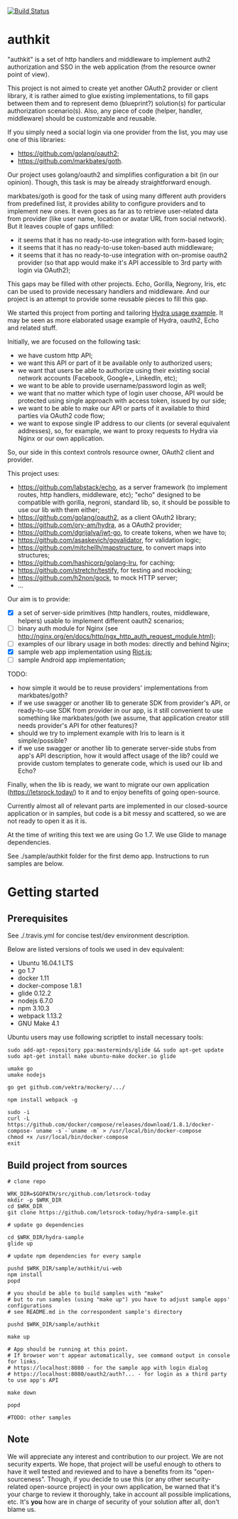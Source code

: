 [![Build Status](https://travis-ci.org/letsrock-today/hydra-sample.svg?branch=master)](https://travis-ci.org/letsrock-today/hydra-sample)

# authkit

"authkit" is a set of http handlers and middleware to implement auth2
authorization and SSO in the web application (from the resource owner point of view).

This project is not aimed to create yet another OAuth2 provider or client
library, it is rather aimed to glue existing implementations, to fill gaps
between them and to represent demo (blueprint?) solution(s) for particular
authorization scenario(s). Also, any piece of code (helper, handler, middleware)
should be customizable and reusable.

If you simply need a social login via one provider from the list, you may use
one of this libraries:
- https://github.com/golang/oauth2;
- https://github.com/markbates/goth.

Our project uses golang/oauth2 and simplifies configuration a bit
(in our opinion). Though, this task is may be already straightforward enough.

markbates/goth is good for the task of using many different auth providers from
predefined list, it provides ability to configure providers and to implement
new ones. It even goes as far as to retrieve user-related data from provider
(like user name, location or avatar URL from social network). But it leaves
couple of gaps unfilled:
- it seems that it has no ready-to-use integration with form-based login;
- it seems that it has no ready-to-use token-based auth middleware;
- it seems that it has no ready-to-use integration with on-promise
  oauth2 provider (so that app would make it's API accessible to 3rd party
  with login via OAuth2);

This gaps may be filled with other projects. Echo, Gorilla, Negrony, Iris, etc
can be used to provide necessary handlers and middleware. And our project is an
attempt to provide some reusable pieces to fill this gap.

We started this project from porting and tailoring
[Hydra usage example](https://github.com/ory-am/hydra-idp-react). It may be seen
as more elaborated usage example of Hydra, oauth2, Echo and related stuff.

Initially, we are focused on the following task:

- we have custom http API;
- we want this API or part of it be available only to authorized users;
- we want that users be able to authorize using their existing social network
  accounts (Facebook, Google+, LinkedIn, etc);
- we want to be able to provide username/password login as well;
- we want that no matter which type of login user choose, API would be protected
  using single approach with access token, issued by our side;
- we want to be able to make our API or parts of it available to third parties
  via OAuth2 code flow;
- we want to expose single IP address to our clients (or several equivalent
  addresses), so, for example, we want to proxy requests to Hydra via Nginx or
  our own application.

So, our side in this context controls resource owner, OAuth2 client and provider.

This project uses:

- https://github.com/labstack/echo, as a server framework (to implement routes,
  http handlers, middleware, etc); "echo" designed to be compatible with
  gorilla, negroni, standard lib, so, it should be possible to use our lib
  with them either;
- https://github.com/golang/oauth2, as a client OAuth2 library;
- https://github.com/ory-am/hydra, as a OAuth2 provider;
- https://github.com/dgrijalva/jwt-go, to create tokens, when we have to;
- https://github.com/asaskevich/govalidator, for validation logic;
- https://github.com/mitchellh/mapstructure, to convert maps into structures;
- https://github.com/hashicorp/golang-lru, for caching;
- https://github.com/stretchr/testify, for testing and mocking;
- https://github.com/h2non/gock, to mock HTTP server;
- ...

Our aim is to provide:

- [x] a set of server-side primitives (http handlers, routes, middleware, helpers)
      usable to implement different oauth2 scenarios;
- [ ] binary auth module for Nginx (see http://nginx.org/en/docs/http/ngx_http_auth_request_module.html);
- [ ] examples of our library usage in both modes: directly and behind Nginx;
- [x] sample web app implementation using [Riot.js](http://riotjs.com/);
- [ ] sample Android app implementation;

TODO:
- how simple it would be to reuse providers' implementations from markbates/goth?
- if we use swagger or another lib to generate SDK from provider's API, or
  ready-to-use SDK from provider in our app, is it still convenient to use
  something like markbates/goth (we assume, that application creator still
  needs provider's API for other features)?
- should we try to implement example with Iris to learn is it simple/possible?
- if we use swagger or another lib to generate server-side stubs from app's API
  description, how it would affect usage of the lib? could we provide custom
  templates to generate code, which is used our lib and Echo?

Finally, when the lib is ready, we want to migrate our own application
(https://letsrock.today/) to it and to enjoy benefits of going open-source.

Currently almost all of relevant parts are implemented in our closed-source
application or in samples, but code is a bit messy and scattered, so we are not
ready to open it as it is.

At the time of writing this text we are using Go 1.7.
We use Glide to manage dependencies.

See ./sample/authkit folder for the first demo app. Instructions to run samples
are below.


# Getting started

## Prerequisites

See ./.travis.yml for concise test/dev environment description.

Below are listed versions of tools we used in dev equivalent:

- Ubuntu 16.04.1 LTS
- go 1.7
- docker 1.11
- docker-compose 1.8.1
- glide 0.12.2
- nodejs 6.7.0
- npm 3.10.3
- webpack 1.13.2
- GNU Make 4.1

Ubuntu users may use following scriptlet to install necessary tools:


```
sudo add-apt-repository ppa:masterminds/glide && sudo apt-get update
sudo apt-get install make ubuntu-make docker.io glide

umake go
umake nodejs

go get github.com/vektra/mockery/.../

npm install webpack -g

sudo -i
curl -L https://github.com/docker/compose/releases/download/1.8.1/docker-compose-`uname -s`-`uname -m` > /usr/local/bin/docker-compose
chmod +x /usr/local/bin/docker-compose
exit
```


## Build project from sources

```
# clone repo

WRK_DIR=$GOPATH/src/github.com/letsrock-today
mkdir -p $WRK_DIR
cd $WRK_DIR
git clone https://github.com/letsrock-today/hydra-sample.git

# update go dependencies

cd $WRK_DIR/hydra-sample
glide up

# update npm dependencies for every sample

pushd $WRK_DIR/sample/authkit/ui-web
npm install
popd

# you should be able to build samples with "make"
# but to run samples (using "make up") you have to adjust sample apps' configurations
# see README.md in the correspondent sample's directory

pushd $WRK_DIR/sample/authkit

make up

# App should be running at this point.
# If browser won't appear automatically, see command output in console for links.
# https://localhost:8080 - for the sample app with login dialog
# https://localhost:8080/oauth2/auth?... - for login as a third party to use app's API

make down

popd

#TODO: other samples

```

## Note

We will appreciate any interest and contribution to our project. We are not
security experts. We hope, that project will be useful enough to others to
have it well tested and reviewed and to have a benefits from its
"open-sourceness". Though, if you decide to use this (or any other
security-related open-source project) in your own application, be warned that
it's your charge to review it thoroughly, take in account all possible
implications, etc. It's **you** how are in charge of security of your
solution after all, don't blame us.

